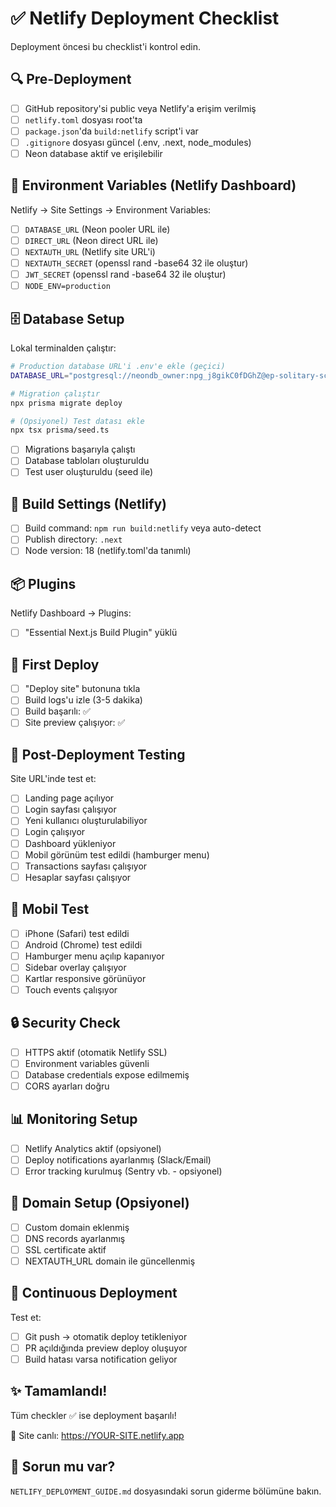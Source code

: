 # ✅ Netlify Deployment Checklist

Deployment öncesi bu checklist'i kontrol edin.

## 🔍 Pre-Deployment

- [ ] GitHub repository'si public veya Netlify'a erişim verilmiş
- [ ] `netlify.toml` dosyası root'ta
- [ ] `package.json`'da `build:netlify` script'i var
- [ ] `.gitignore` dosyası güncel (.env, .next, node_modules)
- [ ] Neon database aktif ve erişilebilir

## 🔐 Environment Variables (Netlify Dashboard)

Netlify → Site Settings → Environment Variables:

- [ ] `DATABASE_URL` (Neon pooler URL ile)
- [ ] `DIRECT_URL` (Neon direct URL ile)
- [ ] `NEXTAUTH_URL` (Netlify site URL'i)
- [ ] `NEXTAUTH_SECRET` (openssl rand -base64 32 ile oluştur)
- [ ] `JWT_SECRET` (openssl rand -base64 32 ile oluştur)
- [ ] `NODE_ENV=production`

## 🗄️ Database Setup

Lokal terminalden çalıştır:

```bash
# Production database URL'i .env'e ekle (geçici)
DATABASE_URL="postgresql://neondb_owner:npg_j8gikC0fDGhZ@ep-solitary-scene-ae5rw54m-pooler.c-2.us-east-2.aws.neon.tech/neondb?channel_binding=require&sslmode=require"

# Migration çalıştır
npx prisma migrate deploy

# (Opsiyonel) Test datası ekle
npx tsx prisma/seed.ts
```

- [ ] Migrations başarıyla çalıştı
- [ ] Database tabloları oluşturuldu
- [ ] Test user oluşturuldu (seed ile)

## 🔧 Build Settings (Netlify)

- [ ] Build command: `npm run build:netlify` veya auto-detect
- [ ] Publish directory: `.next`
- [ ] Node version: 18 (netlify.toml'da tanımlı)

## 📦 Plugins

Netlify Dashboard → Plugins:

- [ ] "Essential Next.js Build Plugin" yüklü

## 🚀 First Deploy

- [ ] "Deploy site" butonuna tıkla
- [ ] Build logs'u izle (3-5 dakika)
- [ ] Build başarılı: ✅
- [ ] Site preview çalışıyor: ✅

## 🧪 Post-Deployment Testing

Site URL'inde test et:

- [ ] Landing page açılıyor
- [ ] Login sayfası çalışıyor
- [ ] Yeni kullanıcı oluşturulabiliyor
- [ ] Login çalışıyor
- [ ] Dashboard yükleniyor
- [ ] Mobil görünüm test edildi (hamburger menu)
- [ ] Transactions sayfası çalışıyor
- [ ] Hesaplar sayfası çalışıyor

## 📱 Mobil Test

- [ ] iPhone (Safari) test edildi
- [ ] Android (Chrome) test edildi
- [ ] Hamburger menu açılıp kapanıyor
- [ ] Sidebar overlay çalışıyor
- [ ] Kartlar responsive görünüyor
- [ ] Touch events çalışıyor

## 🔒 Security Check

- [ ] HTTPS aktif (otomatik Netlify SSL)
- [ ] Environment variables güvenli
- [ ] Database credentials expose edilmemiş
- [ ] CORS ayarları doğru

## 📊 Monitoring Setup

- [ ] Netlify Analytics aktif (opsiyonel)
- [ ] Deploy notifications ayarlanmış (Slack/Email)
- [ ] Error tracking kurulmuş (Sentry vb. - opsiyonel)

## 🎯 Domain Setup (Opsiyonel)

- [ ] Custom domain eklenmiş
- [ ] DNS records ayarlanmış
- [ ] SSL certificate aktif
- [ ] NEXTAUTH_URL domain ile güncellenmiş

## 🔄 Continuous Deployment

Test et:

- [ ] Git push → otomatik deploy tetikleniyor
- [ ] PR açıldığında preview deploy oluşuyor
- [ ] Build hatası varsa notification geliyor

## ✨ Tamamlandı!

Tüm checkler ✅ ise deployment başarılı!

🎉 Site canlı: https://YOUR-SITE.netlify.app

## 🐛 Sorun mu var?

`NETLIFY_DEPLOYMENT_GUIDE.md` dosyasındaki sorun giderme bölümüne bakın.

